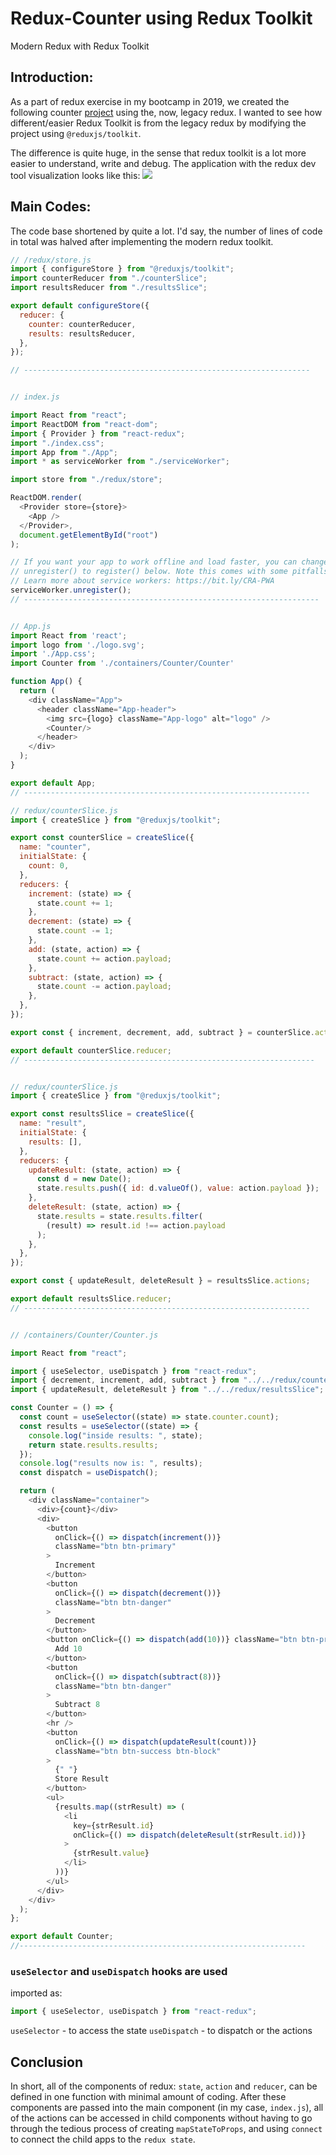 # Redux-Counter using Redux Toolkit
Modern Redux with Redux Toolkit

## Introduction:
As a part of redux exercise in my bootcamp in 2019, we created the following counter [project](https://github.com/sunilale0/redux-counter) using the, now, legacy redux. I wanted to see how different/easier Redux Toolkit is from the legacy redux by modifying the project using `@reduxjs/toolkit`. 

The difference is quite huge, in the sense that redux toolkit is a lot more easier to understand, write and debug.
The application with the redux dev tool visualization looks like this:
![](counter-using-modern-redux-toolkit.gif)

## Main Codes:

The code base shortened by quite a lot. I'd say, the number of lines of code in total was halved after implementing the modern redux toolkit.

```javascript
// /redux/store.js
import { configureStore } from "@reduxjs/toolkit";
import counterReducer from "./counterSlice";
import resultsReducer from "./resultsSlice";

export default configureStore({
  reducer: {
    counter: counterReducer,
    results: resultsReducer,
  },
});

// ----------------------------------------------------------------


// index.js

import React from "react";
import ReactDOM from "react-dom";
import { Provider } from "react-redux";
import "./index.css";
import App from "./App";
import * as serviceWorker from "./serviceWorker";

import store from "./redux/store";

ReactDOM.render(
  <Provider store={store}>
    <App />
  </Provider>,
  document.getElementById("root")
);

// If you want your app to work offline and load faster, you can change
// unregister() to register() below. Note this comes with some pitfalls.
// Learn more about service workers: https://bit.ly/CRA-PWA
serviceWorker.unregister();
// ------------------------------------------------------------------


// App.js
import React from 'react';
import logo from './logo.svg';
import './App.css';
import Counter from './containers/Counter/Counter'

function App() {
  return (
    <div className="App">
      <header className="App-header">
        <img src={logo} className="App-logo" alt="logo" />
        <Counter/>
      </header>
    </div>
  );
}

export default App;
// ----------------------------------------------------------------

// redux/counterSlice.js
import { createSlice } from "@reduxjs/toolkit";

export const counterSlice = createSlice({
  name: "counter",
  initialState: {
    count: 0,
  },
  reducers: {
    increment: (state) => {
      state.count += 1;
    },
    decrement: (state) => {
      state.count -= 1;
    },
    add: (state, action) => {
      state.count += action.payload;
    },
    subtract: (state, action) => {
      state.count -= action.payload;
    },
  },
});

export const { increment, decrement, add, subtract } = counterSlice.actions;

export default counterSlice.reducer;
// -----------------------------------------------------------------


// redux/counterSlice.js
import { createSlice } from "@reduxjs/toolkit";

export const resultsSlice = createSlice({
  name: "result",
  initialState: {
    results: [],
  },
  reducers: {
    updateResult: (state, action) => {
      const d = new Date();
      state.results.push({ id: d.valueOf(), value: action.payload });
    },
    deleteResult: (state, action) => {
      state.results = state.results.filter(
        (result) => result.id !== action.payload
      );
    },
  },
});

export const { updateResult, deleteResult } = resultsSlice.actions;

export default resultsSlice.reducer;
// ----------------------------------------------------------------


// /containers/Counter/Counter.js

import React from "react";

import { useSelector, useDispatch } from "react-redux";
import { decrement, increment, add, subtract } from "../../redux/counterSlice";
import { updateResult, deleteResult } from "../../redux/resultsSlice";

const Counter = () => {
  const count = useSelector((state) => state.counter.count);
  const results = useSelector((state) => {
    console.log("inside results: ", state);
    return state.results.results;
  });
  console.log("results now is: ", results);
  const dispatch = useDispatch();

  return (
    <div className="container">
      <div>{count}</div>
      <div>
        <button
          onClick={() => dispatch(increment())}
          className="btn btn-primary"
        >
          Increment
        </button>
        <button
          onClick={() => dispatch(decrement())}
          className="btn btn-danger"
        >
          Decrement
        </button>
        <button onClick={() => dispatch(add(10))} className="btn btn-primary">
          Add 10
        </button>
        <button
          onClick={() => dispatch(subtract(8))}
          className="btn btn-danger"
        >
          Subtract 8
        </button>
        <hr />
        <button
          onClick={() => dispatch(updateResult(count))}
          className="btn btn-success btn-block"
        >
          {" "}
          Store Result
        </button>
        <ul>
          {results.map((strResult) => (
            <li
              key={strResult.id}
              onClick={() => dispatch(deleteResult(strResult.id))}
            >
              {strResult.value}
            </li>
          ))}
        </ul>
      </div>
    </div>
  );
};

export default Counter;
//----------------------------------------------------------------

```

### `useSelector` and `useDispatch` hooks are used
imported as:
```javascript
import { useSelector, useDispatch } from "react-redux";
```
`useSelector` - to access the state
`useDispatch` - to dispatch or the actions


## Conclusion
In short, all of the components of redux: `state`, `action` and `reducer`, can be defined in one function with minimal amount of coding.
After these components are passed into the main component (in my case, `index.js`), all of the actions can be accessed in child components without having to go through the tedious process of creating `mapStateToProps`, and using `connect` to connect the child apps to the `redux state`. 
